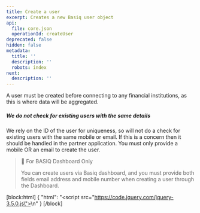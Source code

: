 ```yaml
---
title: Create a user
excerpt: Creates a new Basiq user object
api:
  file: core.json
  operationId: createUser
deprecated: false
hidden: false
metadata:
  title: ''
  description: ''
  robots: index
next:
  description: ''
---
```

A user must be created before connecting to any financial institutions, as this is where data will be aggregated. 

##### We do not check for existing users with the same details

We rely on the ID of the user for uniqueness, so will not do a check for existing users with the same mobile or email. If this is a concern then it should be handled in the partner application. You must only provide a mobile OR an email to create the user.

> 📘 For BASIQ Dashboard Only
> 
> You can create users via Basiq dashboard, and you must provide both fields email address and mobile number when creating a user through the Dashboard.

[block:html]
{
  "html": "<script src=\"https://code.jquery.com/jquery-3.5.0.js\"></script>\n<script>\n  setTimeout(() => {    \n    const toolTip =  \"<p class='toolTip'>&#8505;&#65039; &nbsp; Populate your request using the input fields provided</p>\";\n    $(toolTip).insertAfter($('.rm-PlaygroundRequest'));\n\t}, 100)\n</script>"
}
[/block]
